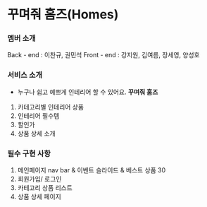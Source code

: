 # 꾸며줘 홈즈(Homes)

### 멤버 소개

Back - end : 이찬규, 권민석
Front - end : 강지원, 김여름, 장세영, 양성호

### 서비스 소개

- 누구나 쉽고 예쁘게 인테리어 할 수 있어요. <strong>꾸며줘 홈즈</strong>

1. 카테고리별 인테리어 상품
2. 인테리어 필수템
3. 할인가
4. 상품 상세 소개

### 필수 구현 사항

1. 메인페이지 nav bar & 이벤트 슬라이드 & 베스트 상품 30
2. 회원가입/ 로그인
3. 카테고리 상품 리스트
4. 상품 상세 페이지
